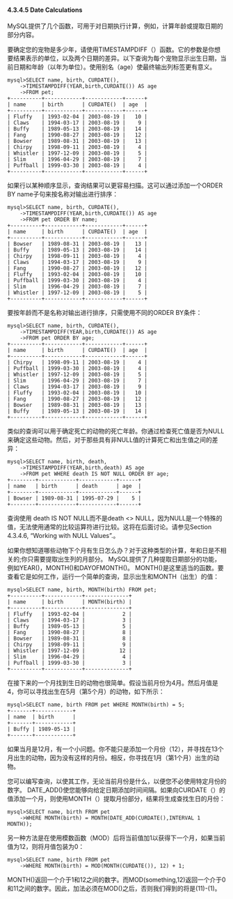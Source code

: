 #### 4.3.4.5 Date Calculations

MySQL提供了几个函数，可用于对日期执行计算，例如，计算年龄或提取日期的部分内容。

要确定您的宠物是多少年，请使用TIMESTAMPDIFF（）函数。它的参数是你想要结果表示的单位，以及两个日期的差异。以下查询为每个宠物显示出生日期，当前日期和年龄（以年为单位）。使用别名（age）使最终输出列标签更有意义。

```
mysql>SELECT name, birth, CURDATE(),
    ->TIMESTAMPDIFF(YEAR,birth,CURDATE()) AS age
    ->FROM pet;
+----------+------------+------------+------+
| name     | birth      | CURDATE()  | age  |
+----------+------------+------------+------+
| Fluffy   | 1993-02-04 | 2003-08-19 |   10 |
| Claws    | 1994-03-17 | 2003-08-19 |    9 |
| Buffy    | 1989-05-13 | 2003-08-19 |   14 |
| Fang     | 1990-08-27 | 2003-08-19 |   12 |
| Bowser   | 1989-08-31 | 2003-08-19 |   13 |
| Chirpy   | 1998-09-11 | 2003-08-19 |    4 |
| Whistler | 1997-12-09 | 2003-08-19 |    5 |
| Slim     | 1996-04-29 | 2003-08-19 |    7 |
| Puffball | 1999-03-30 | 2003-08-19 |    4 |
+----------+------------+------------+------+
```

如果行以某种顺序显示，查询结果可以更容易扫描。这可以通过添加一个ORDER BY name子句来按名称对输出进行排序：

```
mysql>SELECT name, birth, CURDATE(),
    ->TIMESTAMPDIFF(YEAR,birth,CURDATE()) AS age
    ->FROM pet ORDER BY name;
+----------+------------+------------+------+
| name     | birth      | CURDATE()  | age  |
+----------+------------+------------+------+
| Bowser   | 1989-08-31 | 2003-08-19 |   13 |
| Buffy    | 1989-05-13 | 2003-08-19 |   14 |
| Chirpy   | 1998-09-11 | 2003-08-19 |    4 |
| Claws    | 1994-03-17 | 2003-08-19 |    9 |
| Fang     | 1990-08-27 | 2003-08-19 |   12 |
| Fluffy   | 1993-02-04 | 2003-08-19 |   10 |
| Puffball | 1999-03-30 | 2003-08-19 |    4 |
| Slim     | 1996-04-29 | 2003-08-19 |    7 |
| Whistler | 1997-12-09 | 2003-08-19 |    5 |
+----------+------------+------------+------+
```

要按年龄而不是名称对输出进行排序，只需使用不同的ORDER BY条件：

```
mysql>SELECT name, birth, CURDATE(),
    ->TIMESTAMPDIFF(YEAR,birth,CURDATE()) AS age
    ->FROM pet ORDER BY age;
+----------+------------+------------+------+
| name     | birth      | CURDATE()  | age  |
+----------+------------+------------+------+
| Chirpy   | 1998-09-11 | 2003-08-19 |    4 |
| Puffball | 1999-03-30 | 2003-08-19 |    4 |
| Whistler | 1997-12-09 | 2003-08-19 |    5 |
| Slim     | 1996-04-29 | 2003-08-19 |    7 |
| Claws    | 1994-03-17 | 2003-08-19 |    9 |
| Fluffy   | 1993-02-04 | 2003-08-19 |   10 |
| Fang     | 1990-08-27 | 2003-08-19 |   12 |
| Bowser   | 1989-08-31 | 2003-08-19 |   13 |
| Buffy    | 1989-05-13 | 2003-08-19 |   14 |
+----------+------------+------------+------+
```

类似的查询可以用于确定死亡的动物的死亡年龄。你通过检查死亡值是否为NULL来确定这些动物。然后，对于那些具有非NULL值的计算死亡和出生值之间的差异：

```
mysql>SELECT name, birth, death,
    ->TIMESTAMPDIFF(YEAR,birth,death) AS age
    ->FROM pet WHERE death IS NOT NULL ORDER BY age;
+--------+------------+------------+------+
| name   | birth      | death      | age  |
+--------+------------+------------+------+
| Bowser | 1989-08-31 | 1995-07-29 |    5 |
+--------+------------+------------+------+
```

查询使用 death IS NOT NULL而不是death &lt;&gt; NULL，因为NULL是一个特殊的值，无法使用通常的比较运算符进行比较。这将在后面讨论。请参见Section 4.3.4.6, “Working with NULL Values”.。

如果你想知道哪些动物下个月有生日怎么办？对于这种类型的计算，年和日是不相关的;你只需要提取出生列的月部分。 MySQL提供了几种提取日期部分的功能，例如YEAR\(\)，MONTH\(\)和DAYOFMONTH\(\)。 MONTH\(\)是这里适当的函数。要查看它是如何工作，运行一个简单的查询，显示出生和MONTH（出生）的值：

```
mysql>SELECT name, birth, MONTH(birth) FROM pet;
+----------+------------+--------------+
| name     | birth      | MONTH(birth) |
+----------+------------+--------------+
| Fluffy   | 1993-02-04 |            2 |
| Claws    | 1994-03-17 |            3 |
| Buffy    | 1989-05-13 |            5 |
| Fang     | 1990-08-27 |            8 |
| Bowser   | 1989-08-31 |            8 |
| Chirpy   | 1998-09-11 |            9 |
| Whistler | 1997-12-09 |           12 |
| Slim     | 1996-04-29 |            4 |
| Puffball | 1999-03-30 |            3 |
+----------+------------+--------------+
```

在接下来的一个月找到生日的动物也很简单。假设当前月份为4月。然后月值是4，你可以寻找出生在5月（第5个月）的动物，如下所示：

```
mysql>SELECT name, birth FROM pet WHERE MONTH(birth) = 5;
+-------+------------+
| name  | birth      |
+-------+------------+
| Buffy | 1989-05-13 |
+-------+------------+
```

如果当月是12月，有一个小问题。你不能只是添加一个月份（12），并寻找在13个月出生的动物，因为没有这样的月份。相反，你寻找在1月（第1个月）出生的动物。

您可以编写查询，以使其工作，无论当前月份是什么，以便您不必使用特定月份的数字。 DATE\_ADD\(\)使您能够向给定日期添加时间间隔。如果向CURDATE（）的值添加一个月，则使用MONTH（）提取月份部分，结果将生成查找生日的月份：

```
mysql>SELECT name, birth FROM pet
    ->WHERE MONTH(birth) = MONTH(DATE_ADD(CURDATE(),INTERVAL 1 MONTH));
```

另一种方法是在使用模数函数（MOD）后将当前值加1以获得下一个月，如果当前值为12，则将月值包装为0：

```
mysql>SELECT name, birth FROM pet
    ->WHERE MONTH(birth) = MOD(MONTH(CURDATE()), 12) + 1;
```

MONTH\(\)返回一个介于1和12之间的数字。而MOD\(something,12\)返回一个介于0和11之间的数字。因此，加法必须在MOD\(\)之后，否则我们得到的将是\(11\)-\(1\)。

